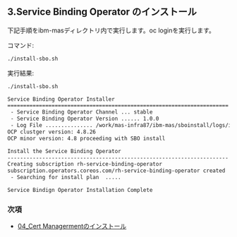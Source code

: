## 3.Service Binding Operator のインストール

下記手順をibm-masディレクトリ内で実行します。oc loginを実行します。



コマンド:

```bash 
./install-sbo.sh
```

実行結果:

```bash 
./install-sbo.sh

Service Binding Operator Installer
======================================================================
 - Service Binding Operator Channel ... stable
 - Service Binding Operator Version ...... 1.0.0
 - Log File ............... /work/mas-infra87/ibm-mas/sboinstall/logs/install-sbo.log
OCP clustger version: 4.8.26
OCP minor version: 4.8 proceeding with SBO install

Install the Service Binding Operator
----------------------------------------------------------------------
Creating subscription rh-service-binding-operator
subscription.operators.coreos.com/rh-service-binding-operator created
 - Searching for install plan  .....

Service Bindign Operator Installation Complete
```

### 次項
- [04_Cert Managermentのインストール](../04_cm/index.md)

